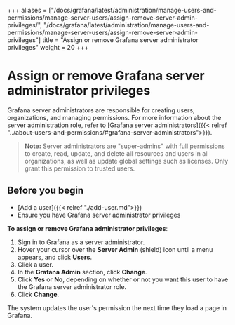 +++
aliases = ["/docs/grafana/latest/administration/manage-users-and-permissions/manage-server-users/assign-remove-server-admin-privileges/", "/docs/grafana/latest/administration/manage-users-and-permissions/manage-server-users/assign-remove-server-admin-privileges"]
title = "Assign or remove Grafana server administrator privileges"
weight = 20
+++

# Assign or remove Grafana server administrator privileges

Grafana server administrators are responsible for creating users, organizations, and managing permissions. For more information about the server administration role, refer to [Grafana server administrators]({{< relref "../about-users-and-permissions/#grafana-server-administrators">}}).

> **Note:** Server administrators are "super-admins" with full permissions to create, read, update, and delete all resources and users in all organizations, as well as update global settings such as licenses. Only grant this permission to trusted users.

## Before you begin

- [Add a user]({{< relref "./add-user.md">}})
- Ensure you have Grafana server administrator privileges

**To assign or remove Grafana administrator privileges**:

1. Sign in to Grafana as a server administrator.
1. Hover your cursor over the **Server Admin** (shield) icon until a menu appears, and click **Users**.
1. Click a user.
1. In the **Grafana Admin** section, click **Change**.
1. Click **Yes** or **No**, depending on whether or not you want this user to have the Grafana server administrator role.
1. Click **Change**.

The system updates the user's permission the next time they load a page in Grafana.
